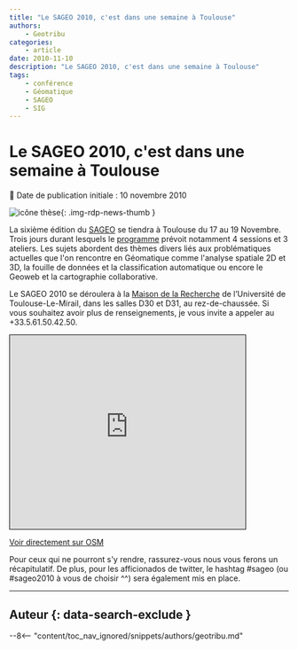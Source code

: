 ```yaml
---
title: "Le SAGEO 2010, c'est dans une semaine à Toulouse"
authors:
    - Geotribu
categories:
    - article
date: 2010-11-10
description: "Le SAGEO 2010, c'est dans une semaine à Toulouse"
tags:
    - conférence
    - Géomatique
    - SAGEO
    - SIG
---
```


# Le SAGEO 2010, c'est dans une semaine à Toulouse

:calendar: Date de publication initiale : 10 novembre 2010

![icône thèse](https://cdn.geotribu.fr/img/logos-icones/divers/these.png "icône thèse"){: .img-rdp-news-thumb }

La sixième édition du [SAGEO](http://sageo10.univ-toulouse.fr/) se tiendra à Toulouse du 17 au 19 Novembre. Trois jours durant lesquels le [programme](http://sageo10.univ-toulouse.fr/spip.php?rubrique11) prévoit notamment 4 sessions et 3 ateliers. Les sujets abordent des thèmes divers liés aux problématiques actuelles que l'on rencontre en Géomatique comme l'analyse spatiale 2D et 3D, la fouille de données et la classification automatique ou encore le Geoweb et la cartographie collaborative.

Le SAGEO 2010 se déroulera à la [Maison de la Recherche](http://sageo10.univ-toulouse.fr/spip.php?article26) de l’Université de Toulouse-Le-Mirail, dans les salles D30 et D31, au rez-de-chaussée. Si vous souhaitez avoir plus de renseignements, je vous invite a appeler au +33.5.61.50.42.50.

<iframe width="425" height="350" frameborder="0" scrolling="no" marginheight="0" marginwidth="0" src="https://www.openstreetmap.org/export/embed.html?bbox=1.3884830474853518%2C43.571009256921116%2C1.4207553863525393%2C43.582310522076256&amp;layer=mapnik&amp;marker=43.57666015462642%2C1.4046192169189453" style="border: 1px solid black"></iframe>

[Voir directement sur OSM](https://www.openstreetmap.org/?mlat=43.57666&amp;mlon=1.40462#map=17/43.57666/1.40462)

Pour ceux qui ne pourront s'y rendre, rassurez-vous nous vous ferons un récapitulatif. De plus, pour les afficionados de twitter, le hashtag #sageo (ou #sageo2010 à vous de choisir ^^) sera également mis en place.

----

## Auteur {: data-search-exclude }

--8<-- "content/toc_nav_ignored/snippets/authors/geotribu.md"

